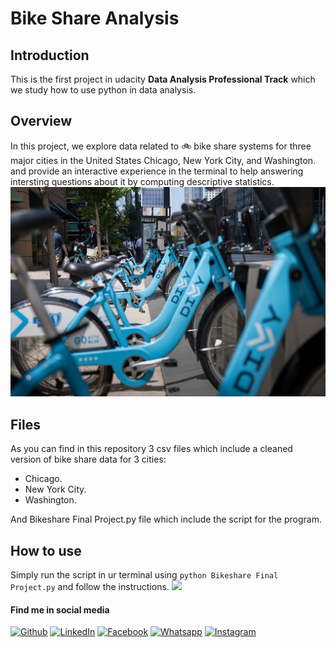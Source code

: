 # Bike Share Analysis

## Introduction
This is the first project in udacity **Data Analysis Professional Track** which we study how to use python in data analysis.

## Overview
In this project, we explore data related to :bike: bike share systems for three major cities in the United States Chicago, New York City, and Washington.
and provide an interactive experience in the terminal to help answering intersting questions about it by computing descriptive statistics.
![](images/divvy.jpg)


## Files
As you can find in this repository 3 csv files which include a cleaned version of bike share data for 3 cities:
* Chicago.
* New York City.
* Washington.

And Bikeshare Final Project.py file which include the script for the program.

## How to use
Simply run the script in ur terminal using `python Bikeshare Final Project.py` and follow the instructions.
![](images/how_to_use.gif)

#### Find me in social media
[![Github](https://img.icons8.com/ios-filled/30/000000/github.png "Github")](https://github.com/mohamedmostafa1997pro "Github")
[![LinkedIn](https://img.icons8.com/ios-glyphs/30/000000/linkedin.png "LinkedIn")](https://www.linkedin.com/in/mohamedmostafamohamed/ "LinkedIn")
[![Facebook](https://img.icons8.com/ios-filled/30/000000/facebook-new.png "Facebook")](https://www.facebook.com/mohamed.moza.5/)
[![Whatsapp](https://img.icons8.com/ios/30/000000/whatsapp.png "Whatsapp")](https://wa.me/201002371168?text=Hello)
[![Instagram](https://img.icons8.com/ios/30/000000/instagram.png "Instagram")](https://www.instagram.com/mohamedmozax/)

 
